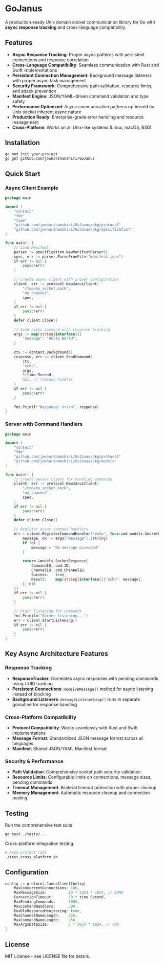 # GoJanus

A production-ready Unix domain socket communication library for Go with **async response tracking** and cross-language compatibility.

## Features

- **Async Response Tracking**: Proper async patterns with persistent connections and response correlation
- **Cross-Language Compatibility**: Seamless communication with Rust and Swift implementations  
- **Persistent Connection Management**: Background message listeners with proper async task management
- **Security Framework**: Comprehensive path validation, resource limits, and attack prevention
- **Manifest Engine**: JSON/YAML-driven command validation and type safety
- **Performance Optimized**: Async communication patterns optimized for Unix socket inherent async nature
- **Production Ready**: Enterprise-grade error handling and resource management
- **Cross-Platform**: Works on all Unix-like systems (Linux, macOS, BSD)

## Installation

```bash
go mod init your-project
go get github.com/jowharshamshiri/GoJanus
```

## Quick Start

### Async Client Example

```go
package main

import (
    "context"
    "fmt"
    "time"
    "github.com/jowharshamshiri/GoJanus/pkg/protocol"
    "github.com/jowharshamshiri/GoJanus/pkg/specification"
)

func main() {
    // Load Manifest
    parser := specification.NewManifestParser()
    spec, err := parser.ParseFromFile("manifest.json")
    if err != nil {
        panic(err)
    }
    
    // Create async client with proper configuration
    client, err := protocol.NewJanusClient(
        "/tmp/my_socket.sock",
        "my_channel", 
        spec,
    )
    if err != nil {
        panic(err)
    }
    defer client.Close()
    
    // Send async command with response tracking
    args := map[string]interface{}{
        "message": "Hello World",
    }
    
    ctx := context.Background()
    response, err := client.SendCommand(
        ctx,
        "echo",
        args,
        5*time.Second,
        nil, // timeout handler
    )
    if err != nil {
        panic(err)
    }
    
    fmt.Printf("Response: %+v\n", response)
}
```

### Server with Command Handlers

```go
package main

import (
    "context"
    "fmt"
    "github.com/jowharshamshiri/GoJanus/pkg/protocol"
    "github.com/jowharshamshiri/GoJanus/pkg/models"
)

func main() {
    // Create server client for handling commands
    client, err := protocol.NewJanusClient(
        "/tmp/my_socket.sock",
        "my_channel",
        spec,
    )
    if err != nil {
        panic(err)
    }
    defer client.Close()
    
    // Register async command handlers
    err = client.RegisterCommandHandler("echo", func(cmd models.SocketCommand, args map[string]interface{}) (*models.SocketResponse, error) {
        message, ok := args["message"].(string)
        if !ok {
            message = "No message provided"
        }
        
        return &models.SocketResponse{
            CommandID: cmd.ID,
            ChannelID: cmd.ChannelID,
            Success:   true,
            Result:    map[string]interface{}{"echo": message},
        }, nil
    })
    if err != nil {
        panic(err)
    }
    
    // Start listening for commands
    fmt.Println("Server listening...")
    err = client.StartListening()
    if err != nil {
        panic(err)
    }
}
```

## Key Async Architecture Features

### Response Tracking
- **ResponseTracker**: Correlates async responses with pending commands using UUID tracking
- **Persistent Connections**: `ReceiveMessage()` method for async listening instead of blocking
- **Background Listeners**: `messageListenerLoop()` runs in separate goroutine for response handling

### Cross-Platform Compatibility
- **Protocol Compatibility**: Works seamlessly with Rust and Swift implementations
- **Message Format**: Standardized JSON message format across all languages
- **Manifest**: Shared JSON/YAML Manifest format

### Security & Performance
- **Path Validation**: Comprehensive socket path security validation
- **Resource Limits**: Configurable limits on connections, message sizes, pending commands
- **Timeout Management**: Bilateral timeout protection with proper cleanup
- **Memory Management**: Automatic resource cleanup and connection pooling

## Testing

Run the comprehensive test suite:

```bash
go test ./tests/...
```

Cross-platform integration testing:
```bash
# From project root
./test_cross_platform.sh
```

## Configuration

```go
config := protocol.JanusClientConfig{
    MaxConcurrentConnections: 100,
    MaxMessageSize:          10 * 1024 * 1024, // 10MB
    ConnectionTimeout:       30 * time.Second,
    MaxPendingCommands:      1000,
    MaxCommandHandlers:      500,
    EnableResourceMonitoring: true,
    MaxChannelNameLength:    256,
    MaxCommandNameLength:    256,
    MaxArgsDataSize:         5 * 1024 * 1024, // 5MB
}
```

## License

MIT License - see LICENSE file for details.